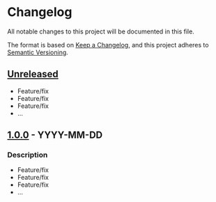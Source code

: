 # Changelog
All notable changes to this project will be documented in this file.

The format is based on [Keep a Changelog](https://keepachangelog.com/en/1.0.0/),
and this project adheres to [Semantic Versioning](https://semver.org/spec/v2.0.0.html).

## [Unreleased]
- Feature/fix
- Feature/fix
- Feature/fix
- ...

## [1.0.0] - YYYY-MM-DD
### Description
- Feature/fix
- Feature/fix
- Feature/fix
- ...

[Unreleased]: https://github.com/boldlink/terraform-module-template/compare/2.0.2...HEAD

[1.0.0]: https://github.com/boldlink/terraform-module-template/releases/tag/1.0.0
